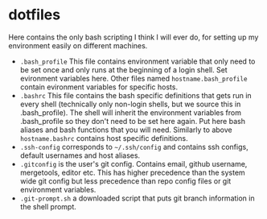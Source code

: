 # dotfiles

Here contains the only bash scripting I think I will ever do, for setting up my environment easily on different machines.

 - `.bash_profile` This file contains environment variable that only need to be set once and only runs at the beginning of a login shell. Set evironment variables here. Other files named `hostname.bash_profile` contain evironment variables for specific hosts.
 - `.bashrc` This file contains the bash specific definitions that gets run in every shell (technically only non-login shells, but we source this in .bash_profile). The shell will inherit the environment variables from .bash_profile so they don't need to be set here again. Put here bash aliases and bash functions that you will need. Similarly to above `hostname.bashrc` contains host specific definitions.
 - `.ssh-config` corresponds to `~/.ssh/config` and contains ssh configs, default usernames and host aliases.
 - `.gitconfig` is the user's git config. Contains email, github username, mergetools, editor etc. This has higher precedence than the system wide git config but less precedence than repo config files or git environment variables.
 - `.git-prompt.sh` a downloaded script that puts git branch information in the shell prompt.